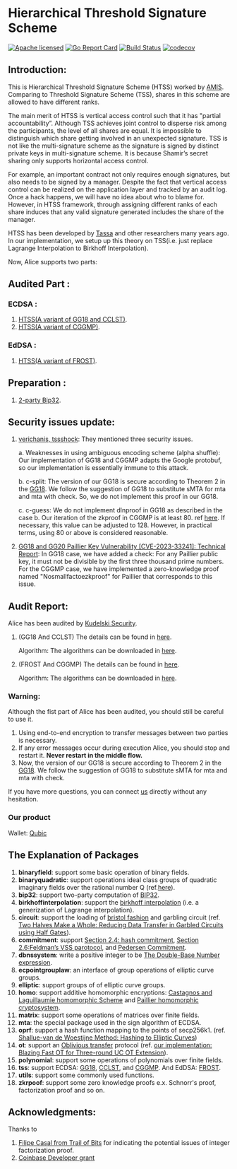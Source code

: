 
# Hierarchical Threshold Signature Scheme
[![Apache licensed][1]][2] [![Go Report Card][3]][4] [![Build Status][5]][6] [![codecov][7]][8]

[1]: https://img.shields.io/badge/License-Apache%202.0-blue.svg
[2]: LICENSE
[3]: https://goreportcard.com/badge/github.com/getamis/alice
[4]: https://goreportcard.com/report/github.com/getamis/alice
[5]: https://travis-ci.com/getamis/alice.svg?branch=master
[6]: https://travis-ci.com/getamis/alice
[7]: https://codecov.io/gh/getamis/alice/branch/master/graph/badge.svg
[8]: https://codecov.io/gh/getamis/alice

## Introduction:

This is Hierarchical Threshold Signature Scheme (HTSS) worked by [AMIS](https://www.am.is). Comparing to Threshold Signature Scheme (TSS), shares in this scheme are allowed to have different ranks.

The main merit of HTSS is vertical access control such that it has "partial accountability”. Although TSS achieves joint control to disperse risk among the participants, the level of all shares are equal. It is impossible to distinguish which share getting involved in an unexpected signature. TSS is not like the multi-signature scheme as the signature is signed by distinct private keys in multi-signature scheme. It is because Shamir’s secret sharing only supports horizontal access control.

For example, an important contract not only requires enough signatures, but also needs to be signed by a manager. Despite the fact that vertical access control can be realized on the application layer and tracked by an audit log. Once a hack happens, we will have no idea about who to blame for. However, in HTSS framework, through assigning different ranks of each share induces that any valid signature generated includes the share of the manager.

HTSS  has been developed by [Tassa](https://www.openu.ac.il/lists/mediaserver_documents/personalsites/tamirtassa/hss_conf.pdf) and other researchers many years ago. In our implementation, we setup up this theory on TSS(i.e. just replace Lagrange Interpolation to Birkhoff Interpolation).

Now, Alice supports two parts:
## Audited Part :

### ECDSA :
1. [HTSS(A variant of GG18 and CCLST)](./crypto/tss/ecdsa/README.md).
2. [HTSS(A variant of CGGMP)](./crypto/tss/ecdsa/README.md).


### EdDSA :
1. [HTSS(A variant of FROST)](./crypto/tss/eddsa/frost/README.md).


## Preparation : 
1. [2-party Bip32](./crypto/bip32/README.md).

## Security issues update:
1. [verichanis, tssshock](https://www.verichains.io/tsshock/):
    They mentioned three security issues.

    a. Weaknesses in using ambiguous encoding scheme (alpha shuffle):
    Our implementation of GG18 and CGGMP adapts the Google protobuf, so our implementation is essentially immune to this attack.

    b. c-split:
    The version of our GG18 is secure according to Theorem 2 in the [GG18](https://eprint.iacr.org/2019/114.pdf). We follow the suggestion of GG18 to substitute sMTA for mta and mta with check. So, we do not implement
    this proof in our GG18.
    

    c. c-guess:
    We do not implement dlnproof in GG18 as described in the case b.
    Our iteration of the zkproof in CGGMP is at least 80. ref [here](https://github.com/getamis/alice/blob/cf43552c510499e5e797bc06e855a8f2086408b0/crypto/homo/paillier/paillier.go#L43). If necessary, this value can be adjusted to 128. However, in practical terms, using 80 or above is considered reasonable. 


2. [GG18 and GG20 Paillier Key Vulnerability [CVE-2023-33241]: Technical Report](https://www.fireblocks.com/blog/gg18-and-gg20-paillier-key-vulnerability-technical-report):
    In GG18 case, we have added a check: For any Paillier public key, it must not be divisible by the first three thousand prime numbers. 
    For the CGGMP case, we have implemented a zero-knowledge proof named "Nosmallfactoezkproof" for Paillier that corresponds to this issue.
    

## Audit Report:
 Alice has been audited by [Kudelski Security](https://www.kudelskisecurity.com). 
1. (GG18 And CCLST) The details can be found in [here](./REPORT_2020-05-19.pdf).
    
    Algorithm: The algorithms can be downloaded in [here](./GG18AndCCLST.pdf).
2. (FROST And CGGMP) The details can be found in [here](./REPORT_2022.pdf).
    
    Algorithm: The algorithms can be downloaded in [here](./cggmpAndfrostFlow.pdf).

### Warning:
Although the fist part of Alice has been audited, you should still be careful to use it. 
1. Using end-to-end encryption to transfer messages between two parties is necessary. 
2. If any error messages occur during execution Alice, you should stop and restart it. **Never restart in the middle flow.**
3. Now, the version of our GG18 is secure according to Theorem 2 in the [GG18](https://eprint.iacr.org/2019/114.pdf). We follow the suggestion of GG18 to substitute sMTA for mta and mta with check.


If you have more questions, you can connect [us](https://www.am.is/) directly without any hesitation.

### Our product
Wallet: [Qubic](https://www.qubic.app/en.html)


## The Explanation of Packages
1. **binaryfield**: support some basic operation of binary fields.
2. **binaryquadratic**: support operations  ideal class groups of quadratic imaginary fields over the rational number Q (ref.[here](https://math.stanford.edu/~conrad/676Page/handouts/picgroup.pdf)).
3. **bip32**: support two-party computation of [BIP32](https://github.com/bitcoin/bips/blob/master/bip-0032.mediawiki).
4. **birkhoffinterpolation**: support the [birkhoff interpolation](https://en.wikipedia.org/wiki/Birkhoff_interpolation) (i.e. a generization of Lagrange interpolation).
5. **circuit**: support the loading of [bristol fashion](https://homes.esat.kuleuven.be/~nsmart/MPC/) and garbling circuit (ref. [Two Halves Make a Whole: Reducing Data Transfer in Garbled Circuits using Half Gates](https://eprint.iacr.org/2014/756)).
6. **commitment**: support [Section 2.4: hash commitment](https://eprint.iacr.org/2019/114.pdf), [Section 2.6:Feldman’s VSS parotocol](https://eprint.iacr.org/2019/114.pdf), and [Pedersen Commitment](https://research.nccgroup.com/2021/06/15/on-the-use-of-pedersen-commitments-for-confidential-payments/).
7. **dbnssystem**: write a positive integer to be [The Double-Base Number expression](https://link.springer.com/chapter/10.1007/978-3-540-70500-0_32).
8. **ecpointgrouplaw**: an interface of group operations of elliptic curve groups.
9. **elliptic**: support groups of of elliptic curve groups.
10. **homo**: support additive homomorphic encryptions: [Castagnos and Laguillaumie homomorphic Scheme](https://github.com/getamis/alice/tree/master/crypto/homo/cl) and [Paillier homomorphic cryptosystem](https://github.com/getamis/alice/tree/master/crypto/homo/paillier).
11. **matrix**: support some operations of matrices over finite fields.
12. **mta**: the special package used in the sign algorithm of ECDSA.
13. **oprf**: support a hash function mapping to the points of secp256k1. (ref. [Shallue-van de Woestijne Method: Hashing to Elliptic Curves](https://tools.ietf.org/html/draft-irtf-cfrg-hash-to-curve-04#section-6.9.1))
14. **ot**: support an [Oblivious transfer](https://en.wikipedia.org/wiki/Oblivious_transfer) protocol (ref. [our implementation: Blazing Fast OT for Three-round UC OT Extension](https://link.springer.com/chapter/10.1007/978-3-030-45388-6_11)).
15. **polynomial**: support some operations of polynomials over finite fields.
16. **tss**: support ECDSA: [GG18](https://eprint.iacr.org/2019/114.pdf), [CCLST](https://link.springer.com/chapter/10.1007/978-3-030-45388-6_10), and [CGGMP](https://eprint.iacr.org/2021/060). And EdDSA: [FROST](https://link.springer.com/chapter/10.1007/978-3-030-81652-0_2).
17. **utils**: support some commonly used functions.
18. **zkrpoof**: support some zero knowledge proofs e.x. Schnorr's proof, factorization proof and so on.



## Acknowledgments:
Thanks to 
1. [Filipe Casal from Trail of Bits](https://www.trailofbits.com) for indicating the potential issues of integer factorization proof.
2. [Coinbase Developer grant](https://www.coinbase.com/blog/announcing-our-second-developer-grant-winners)